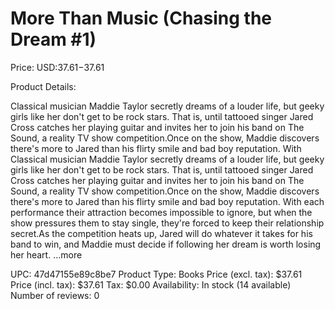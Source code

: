 # More Than Music (Chasing the Dream #1)

Price: USD:$37.61-$37.61

Product Details:

Classical musician Maddie Taylor secretly dreams of a louder life, but geeky girls like her don't get to be rock stars. That is, until tattooed singer Jared Cross catches her playing guitar and invites her to join his band on The Sound, a reality TV show competition.Once on the show, Maddie discovers there's more to Jared than his flirty smile and bad boy reputation. With Classical musician Maddie Taylor secretly dreams of a louder life, but geeky girls like her don't get to be rock stars. That is, until tattooed singer Jared Cross catches her playing guitar and invites her to join his band on The Sound, a reality TV show competition.Once on the show, Maddie discovers there's more to Jared than his flirty smile and bad boy reputation. With each performance their attraction becomes impossible to ignore, but when the show pressures them to stay single, they're forced to keep their relationship secret.As the competition heats up, Jared will do whatever it takes for his band to win, and Maddie must decide if following her dream is worth losing her heart. ...more

UPC: 47d47155e89c8be7
Product Type: Books
Price (excl. tax): $37.61
Price (incl. tax): $37.61
Tax: $0.00
Availability: In stock (14 available)
Number of reviews: 0